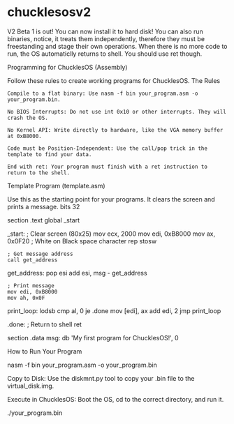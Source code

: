 # chucklesosv2
V2 Beta 1 is out!
You can now install it to hard disk!
You can also run binaries, notice, it treats them independently, therefore they must be freestanding and stage their own operations. When there is no more code to run, the OS automaticlly returns to shell. You should use ret though.

Programming for ChucklesOS (Assembly)

Follow these rules to create working programs for ChucklesOS.
The Rules

    Compile to a flat binary: Use nasm -f bin your_program.asm -o your_program.bin.

    No BIOS Interrupts: Do not use int 0x10 or other interrupts. They will crash the OS.

    No Kernel API: Write directly to hardware, like the VGA memory buffer at 0xB8000.

    Code must be Position-Independent: Use the call/pop trick in the template to find your data.

    End with ret: Your program must finish with a ret instruction to return to the shell.

Template Program (template.asm)

Use this as the starting point for your programs. It clears the screen and prints a message.
bits 32

section .text
    global _start

_start:
    ; Clear screen (80x25)
    mov ecx, 2000
    mov edi, 0xB8000
    mov ax, 0x0F20      ; White on Black space character
    rep stosw

    ; Get message address
    call get_address
get_address:
    pop esi
    add esi, msg - get_address

    ; Print message
    mov edi, 0xB8000
    mov ah, 0x0F
print_loop:
    lodsb
    cmp al, 0
    je .done
    mov [edi], ax
    add edi, 2
    jmp print_loop

.done:
    ; Return to shell
    ret

section .data
msg:
    db 'My first program for ChucklesOS!', 0

  

How to Run Your Program

    
nasm -f bin your_program.asm -o your_program.bin

  

Copy to Disk:
Use the diskmnt.py tool to copy your .bin file to the virtual_disk.img.

Execute in ChucklesOS:
Boot the OS, cd to the correct directory, and run it.

    
./your_program.bin

  
